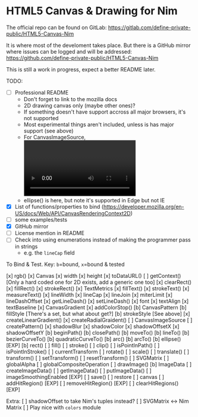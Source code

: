 HTML5 Canvas & Drawing for Nim
==============================

The official repo can be found on GitLab:
https://gitlab.com/define-private-public/HTML5-Canvas-Nim

It is where most of the develoment takes place.  But there is a GitHub mirror
where issues can be logged and will be addressed:
https://github.com/define-private-public/HTML5-Canvas-Nim

This is still a work in progress, expect a better README later.


TODO:
 - [ ] Professional README
   - Don't forget to link to the mozilla docs
   - 2D drawing canvas only (maybe other ones)?
   - If something doesn't have support accross all major browsers, it's not supported
   - Most experimental things aren't included, unless is has major support (see above)
   - For CanvasImageSource, <video> & Blob are not currently supported
   - ellipse() is here, but note it's supported in Edge but not IE
 - [x] List of functions/properties to bind (https://developer.mozilla.org/en-US/docs/Web/API/CanvasRenderingContext2D)
 - [ ] some examples/tests
 - [x] GitHub mirror
 - [ ] License mention in README
 - [ ] Check into using enumerations instead of making the programmer pass in strings
   - e.g. the `lineCap` field


To Bind & Test.
Key: `b`=bound, `x`=bound & tested

[x] rgb()
[x] Canvas
[x] width 
[x] height
[x] toDataURL()
[ ] getContext()  [Only a hard coded one for 2D exists, add a generic one too]
[x] clearRect()
[x] fillRect()
[x] strokeRect()
[x] TextMetrics
[x] fillText()
[x] strokeText()
[x] measureText()
[x] lineWidth
[x] lineCap
[x] lineJoin
[x] miterLimit
[x] lineDashOffset
[x] getLineDash()
[x] setLineDash()
[x] font
[x] textAlign
[x] textBaseline
[x] CanvasGradient
[x] addColorStop()
[b] CanvasPattern
[b] fillStyle   [There's a set, but what about get?]
[b] strokeStyle [See above]
[x] createLinearGradient()
[x] createRadialGraident()
[ ] CanvasImageSource
[ ] createPattern()
[x] shadowBlur
[x] shadowColor
[x] shadowOffsetX
[x] shadowOffsetY
[b] beginPath()
[b] closePath()
[b] moveTo()
[b] lineTo()
[b] bezierCurveTo()
[b] quadraticCurveTo()
[b] arc()
[b] arcTo()
[b] ellipse()  [EXP]
[b] rect()
[ ] fill()
[ ] stroke()
[ ] clip()
[ ] isPointInPath()
[ ] isPointInStroke()
[ ] currentTransform
[ ] rotate()
[ ] scale()
[ ] translate()
[ ] transform()
[ ] setTransform()
[ ] resetTransform()
[ ] SVGMatrix
[ ] globalAlpha
[ ] globalCompositeOperation
[ ] drawImage()
[b] ImageData
[ ] createImageData()
[ ] getImageData()
[ ] putImageData()
[ ] imageSmoothingEnabled  [EXP]
[ ] save()
[ ] restore
[ ] canvas
[ ] addHitRegion()  [EXP]
[ ] removeHitRegion()  [EXP]
[ ] clearHitRegions()  [EXP]


Extra:
[ ] shadowOffset to take Nim's tuples instead?
[ ] SVGMatrix <-> Nim Matrix
[ ] Play nice with `colors` module
